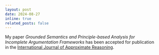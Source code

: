 ```yaml
---
layout: post
date: 2024-08-27
inline: true
related_posts: false
---
```


My paper *Grounded Semantics and Principle-based Analysis for Incomplete Argumentation Frameworks* has been accepted for publication in the 
[International Journal of Approximate Reasoning](https://www.sciencedirect.com/journal/international-journal-of-approximate-reasoning).
